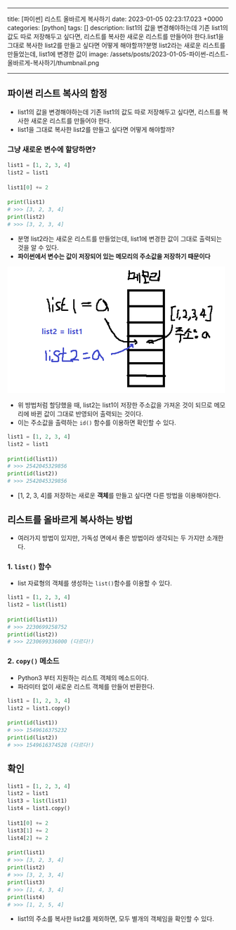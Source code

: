 

---
title: [파이썬] 리스트 올바르게 복사하기
date: 2023-01-05 02:23:17.023 +0000
categories: [python]
tags: []
description: list1의 값을 변경해야하는데 기존 list1의 값도 따로 저장해두고 싶다면, 리스트를 복사한 새로운 리스트를 만들어야 한다.list1을 그대로 복사한 list2를 만들고 싶다면 어떻게 해야할까?분명 list2라는 새로운 리스트를 만들었는데, list1에 변경한 값이
image: /assets/posts/2023-01-05-파이썬-리스트-올바르게-복사하기/thumbnail.png

---

## 파이썬 리스트 복사의 함정

- list1의 값을 변경해야하는데 기존 list1의 값도 따로 저장해두고 싶다면, 리스트를 복사한 새로운 리스트를 만들어야 한다.
- list1을 그대로 복사한 list2를 만들고 싶다면 어떻게 해야할까?

### 그냥 새로운 변수에 할당하면?

```python
list1 = [1, 2, 3, 4]
list2 = list1

list1[0] += 2

print(list1)
# >>> [3, 2, 3, 4]
print(list2)
# >>> [3, 2, 3, 4]
```

- 분명 list2라는 새로운 리스트를 만들었는데, list1에 변경한 값이 그대로 출력되는 것을 알 수 있다.
- **파이썬에서 변수는 값이 저장되어 있는 메모리의 주소값을 저장하기 때문이다**

![img](/assets/posts/2023-01-05-파이썬-리스트-올바르게-복사하기/img0.png)

- 위 방법처럼 할당했을 때, list2는 list1이 저장한 주소값을 가져온 것이 되므로 메모리에 바뀐 값이 그대로 반영되어 출력되는 것이다.
- 이는 주소값을 출력하는 `id()` 함수를 이용하면 확인할 수 있다.

```python
list1 = [1, 2, 3, 4]
list2 = list1

print(id(list1))
# >>> 2542045329856
print(id(list2))
# >>> 2542045329856
```

- [1, 2, 3, 4]를 저장하는 새로운 **객체**를 만들고 싶다면 다른 방법을 이용해야한다.

## 리스트를 올바르게 복사하는 방법

- 여러가지 방법이 있지만, 가독성 면에서 좋은 방법이라 생각되는 두 가지만 소개한다.

### 1. `list()` 함수

- list 자료형의 객체를 생성하는 `list()`함수를 이용할 수 있다.

```python
list1 = [1, 2, 3, 4]
list2 = list(list1)

print(id(list1))
# >>> 2230699258752
print(id(list2))
# >>> 2230699336000 (다르다!)
```

### 2. `copy()` 메소드

- Python3 부터 지원하는 리스트 객체의 메소드이다.
- 파라미터 없이 새로운 리스트 객체를 만들어 반환한다.

```python
list1 = [1, 2, 3, 4]
list2 = list1.copy()

print(id(list1))
# >>> 1549616375232
print(id(list2))
# >>> 1549616374528 (다르다!)
```

## 확인

```python
list1 = [1, 2, 3, 4]
list2 = list1
list3 = list(list1)
list4 = list1.copy()

list1[0] += 2
list3[1] += 2
list4[2] += 2

print(list1)
# >>> [3, 2, 3, 4]
print(list2)
# >>> [3, 2, 3, 4]
print(list3)
# >>> [1, 4, 3, 4]
print(list4)
# >>> [1, 2, 5, 4]
```

- list1의 주소를 복사한 list2를 제외하면, 모두 별개의 객체임을 확인할 수 있다.

        